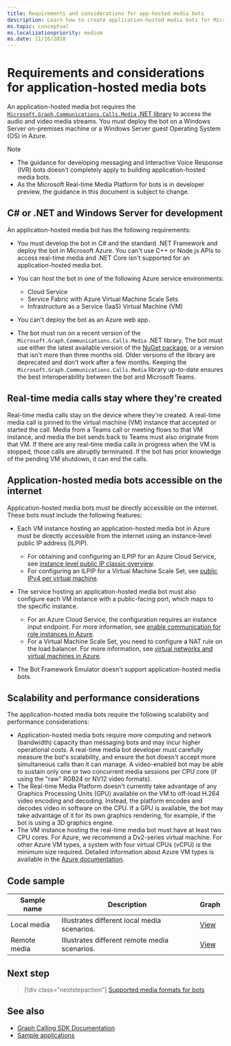 ```yaml
---
title: Requirements and considerations for app-hosted media bots
description: Learn how to create application-hosted media bots for Microsoft Teams, scalability and performance. See samples for different remote and local media scenarios. 
ms.topic: conceptual
ms.localizationpriority: medium
ms.date: 11/16/2018
---
```


# Requirements and considerations for application-hosted media bots

An application-hosted media bot requires the [`Microsoft.Graph.Communications.Calls.Media` .NET library](https://www.nuget.org/packages/Microsoft.Graph.Communications.Calls.Media/) to access the audio and video media streams. You must deploy the bot on a Windows Server on-premises machine or a Windows Server guest Operating System (OS) in Azure.

> [!NOTE]
>
> * The guidance for developing messaging and Interactive Voice Response (IVR) bots doesn't completely apply to building application-hosted media bots.
> * As the Microsoft Real-time Media Platform for bots is in developer preview, the guidance in this document is subject to change.

## C# or .NET and Windows Server for development

An application-hosted media bot has the following requirements:

* You must develop the bot in C# and the standard .NET Framework and deploy the bot in Microsoft Azure. You can't use C++ or Node.js APIs to access real-time media and .NET Core isn't supported for an application-hosted media bot.

* You can host the bot in one of the following Azure service environments:
  * Cloud Service
  * Service Fabric with Azure Virtual Machine Scale Sets
  * Infrastructure as a Service (IaaS) Virtual Machine (VM)  
  
* You can't deploy the bot as an Azure web app.

* The bot must run on a recent version of the `Microsoft.Graph.Communications.Calls.Media` .NET library. The bot must use either the latest available version of the [NuGet package](https://www.nuget.org/packages/Microsoft.Graph.Communications.Calls.Media/), or a version that isn't more than three months old. Older versions of the library are deprecated and don't work after a few months. Keeping the `Microsoft.Graph.Communications.Calls.Media` library up-to-date ensures the best interoperability between the bot and Microsoft Teams.

## Real-time media calls stay where they're created

Real-time media calls stay on the device where they're created. A real-time media call is pinned to the virtual machine (VM) instance that accepted or started the call. Media from a Teams call or meeting flows to that VM instance, and media the bot sends back to Teams must also originate from that VM. If there are any real-time media calls in progress when the VM is stopped, those calls are abruptly terminated. If the bot has prior knowledge of the pending VM shutdown, it can end the calls.

## Application-hosted media bots accessible on the internet

Application-hosted media bots must be directly accessible on the internet. These bots must include the following features:

* Each VM instance hosting an application-hosted media bot in Azure must be directly accessible from the internet using an instance-level public IP address (ILPIP).
  * For obtaining and configuring an ILPIP for an Azure Cloud Service, see [instance level public IP classic overview](/azure/virtual-network/virtual-networks-instance-level-public-ip).
  * For configuring an ILPIP for a Virtual Machine Scale Set, see [public IPv4 per virtual machine](/azure/virtual-machine-scale-sets/virtual-machine-scale-sets-networking#public-ipv4-per-virtual-machine).

* The service hosting an application-hosted media bot must also configure each VM instance with a public-facing port, which maps to the specific instance.
  * For an Azure Cloud Service, the configuration requires an instance input endpoint. For more information, see [enable communication for role instances in Azure](/azure/cloud-services/cloud-services-enable-communication-role-instances).
  * For a Virtual Machine Scale Set, you need to configure a NAT rule on the load balancer. For more information, see [virtual networks and virtual machines in Azure](/azure/virtual-machines/windows/network-overview).

* The Bot Framework Emulator doesn't support application-hosted media bots.

## Scalability and performance considerations

The application-hosted media bots require the following scalability and performance considerations:

* Application-hosted media bots require more computing and network (bandwidth) capacity than messaging bots and may incur higher operational costs. A real-time media bot developer must carefully measure the bot's scalability, and ensure the bot doesn't accept more simultaneous calls than it can manage. A video-enabled bot may be able to sustain only one or two concurrent media sessions per CPU core (if using the "raw" RGB24 or NV12 video formats).
* The Real-time Media Platform doesn't currently take advantage of any Graphics Processing Units (GPU) available on the VM to off-load H.264 video encoding and decoding. Instead, the platform encodes and decodes video in software on the CPU. If a GPU is available, the bot may take advantage of it for its own graphics rendering, for example, if the bot is using a 3D graphics engine.
* The VM instance hosting the real-time media bot must have at least two CPU cores. For Azure, we recommend a Dv2-series virtual machine. For other Azure VM types, a system with four virtual CPUs (vCPU) is the minimum size required. Detailed information about Azure VM types is available in the [Azure documentation](/azure/virtual-machines/windows/sizes-general).

## Code sample

| **Sample name** | **Description** | **Graph** |
|------------|-------------|-----------|
| Local media | Illustrates different local media scenarios. | [View](https://github.com/microsoftgraph/microsoft-graph-comms-samples/tree/master/Samples/V1.0Samples/LocalMediaSamples) |
| Remote media | Illustrates different remote media scenarios. | [View](https://github.com/microsoftgraph/microsoft-graph-comms-samples/tree/master/Samples/V1.0Samples/RemoteMediaSamples) |

## Next step

> [!div class="nextstepaction"]
> [Supported media formats for bots](../../resources/media-formats.md)

## See also

* [Graph Calling SDK Documentation](https://microsoftgraph.github.io/microsoft-graph-comms-samples/docs/)
* [Sample applications](https://github.com/microsoftgraph/microsoft-graph-comms-samples/tree/master/Samples/V1.0Samples/LocalMediaSamples)
